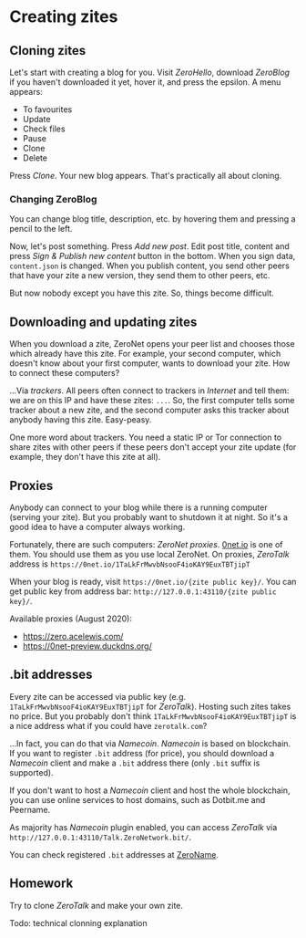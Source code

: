 # Creating zites

## Cloning zites

Let's start with creating a blog for you. Visit *ZeroHello*, download *ZeroBlog* if you haven't downloaded it yet, hover it, and press the epsilon. A menu appears:

- To favourites
- Update
- Check files
- Pause
- Clone
- Delete

Press *Clone*. Your new blog appears. That's practically all about cloning.


### Changing ZeroBlog

You can change blog title, description, etc. by hovering them and pressing a pencil to the left.

Now, let's post something. Press *Add new post*. Edit post title, content and press *Sign & Publish new content* button in the bottom. When you sign data, `content.json` is changed. When you publish content, you send other peers that have your zite a new version, they send them to other peers, etc.

But now nobody except you have this zite. So, things become difficult. 


## Downloading and updating zites

When you download a zite, ZeroNet opens your peer list and chooses those which already have this zite. For example, your second computer, which doesn't know about your first computer, wants to download your zite. How to connect these computers?

...Via *trackers*. All peers often connect to trackers in *Internet* and tell them: we are on this IP and have these zites: `...`. So, the first computer tells some tracker about a new zite, and the second computer asks this tracker about anybody having this zite. Easy-peasy.

One more word about trackers. You need a static IP or Tor connection to share zites with other peers if these peers don't accept your zite update (for example, they don't have this zite at all).


## Proxies

Anybody can connect to your blog while there is a running computer (serving your zite). But you probably want to shutdown it at night. So it's a good idea to have a computer always working.

Fortunately, there are such computers: *ZeroNet proxies*. [0net.io](https://0net.io) is one of them. You should use them as you use local ZeroNet. On proxies, *ZeroTalk* address is `https://0net.io/1TaLkFrMwvbNsooF4ioKAY9EuxTBTjipT`

When your blog is ready, visit `https://0net.io/{zite public key}/`. You can get public key from address bar: `http://127.0.0.1:43110/{zite public key}/`.

Available proxies (August 2020): 
 * https://zero.acelewis.com/
 * https://0net-preview.duckdns.org/
 
## .bit addresses

Every zite can be accessed via public key (e.g. `1TaLkFrMwvbNsooF4ioKAY9EuxTBTjipT` for *ZeroTalk*). Hosting such zites takes no price. But you probably don't think `1TaLkFrMwvbNsooF4ioKAY9EuxTBTjipT` is a nice address what if you could have `zerotalk.com`?

...In fact, you can do that via *Namecoin*. *Namecoin* is based on blockchain. If you want to register `.bit` address (for price), you should download a *Namecoin* client and make a `.bit` address there (only `.bit` suffix is supported).

If you don't want to host a *Namecoin* client and host the whole blockchain, you can use online services to host domains, such as Dotbit.me and Peername.

As majority has *Namecoin* plugin enabled, you can access *ZeroTalk* via `http://127.0.0.1:43110/Talk.ZeroNetwork.bit/`.

You can check registered `.bit` addresses at [ZeroName](http://127.0.0.1:43110/zeroname.bit/`).


## Homework

Try to clone *ZeroTalk* and make your own zite.

Todo:
technical clonning explanation
